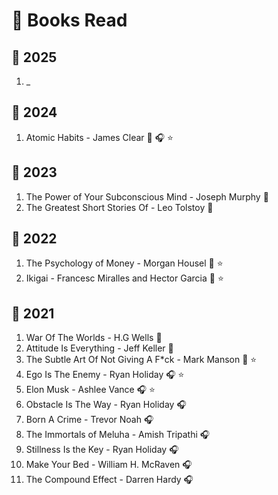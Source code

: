 # 📖 Books Read

## 📆 2025

1. _

## 📆 2024

1. Atomic Habits - James Clear 📙 🎧 ⭐

## 📆 2023

1. The Power of Your Subconscious Mind - Joseph Murphy 📙
2. The Greatest Short Stories Of - Leo Tolstoy 📙

## 📆 2022

1. The Psychology of Money - Morgan Housel 📙 ⭐
2. Ikigai - Francesc Miralles and Hector Garcia 📙 ⭐

## 📆 2021

1. War Of The Worlds - H.G Wells 📙
2. Attitude Is Everything - Jeff Keller 📙
3. The Subtle Art Of Not Giving A F*ck - Mark Manson 📙 ⭐
4. Ego Is The Enemy - Ryan Holiday 🎧 ⭐
5. Elon Musk - Ashlee Vance  🎧 ⭐
6. Obstacle Is The Way - Ryan Holiday 🎧
7. Born A Crime - Trevor Noah 🎧
8. The Immortals of Meluha - Amish Tripathi 🎧
9. Stillness Is the Key - Ryan Holiday 🎧
10. Make Your Bed - William H. McRaven 🎧
11. The Compound Effect - Darren Hardy 🎧
